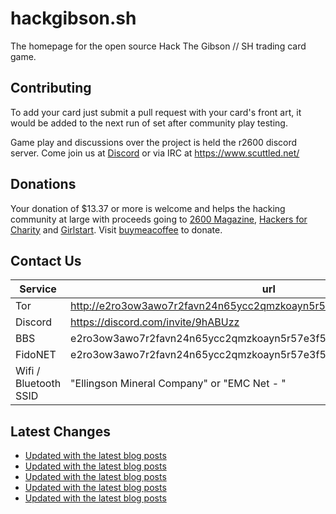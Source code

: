 # hackgibson.sh
The homepage for the open source Hack The Gibson // SH trading card game.


## Contributing

To add your card just submit a pull request with your card's front art, it would be added to the next run of set after community play testing.

Game play and discussions over the project is held the r2600 discord server. Come join us at [Discord](https://discord.com/invite/9hABUzz) or via IRC at https://www.scuttled.net/


## Donations

Your donation of $13.37 or more is welcome and helps the hacking community at large with proceeds going to [2600 Magazine](https://2600.com/), [Hackers for Charity](https://hackersforcharity.org) and [Girlstart](https://girlstart.org).  Visit [buymeacoffee](https://www.buymeacoffee.com/hackgibson.sh) to donate.


## Contact Us

Service | url
-|-
Tor | http://e2ro3ow3awo7r2favn24n65ycc2qmzkoayn5r57e3f56nvjwdcgg32ad.onion
Discord | https://discord.com/invite/9hABUzz
BBS | e2ro3ow3awo7r2favn24n65ycc2qmzkoayn5r57e3f56nvjwdcgg32ad.onion:23
FidoNET | e2ro3ow3awo7r2favn24n65ycc2qmzkoayn5r57e3f56nvjwdcgg32ad.onion:24554
Wifi / Bluetooth SSID | "Ellingson Mineral Company" or "EMC Net - <fidonet address>"

## Latest Changes
<!-- BLOG-POST-LIST:START -->
- [Updated with the latest blog posts](https://github.com/DFW2600/hackgibson.sh/commit/0c810b2bbb9ce7aed57077f0c39944ba9750a735)
- [Updated with the latest blog posts](https://github.com/DFW2600/hackgibson.sh/commit/17a36739dacdba0dbfaec9663ea9ced1ecc8b676)
- [Updated with the latest blog posts](https://github.com/DFW2600/hackgibson.sh/commit/3992cdb6303cfc19e50b702a82c9c1534cd24faf)
- [Updated with the latest blog posts](https://github.com/DFW2600/hackgibson.sh/commit/75297985bfbda826ec8139ce9b47bb76c48d2dac)
- [Updated with the latest blog posts](https://github.com/DFW2600/hackgibson.sh/commit/5c26f2a7f5d8dfb9355769e6845c96f10d7aa0cd)
<!-- BLOG-POST-LIST:END -->
